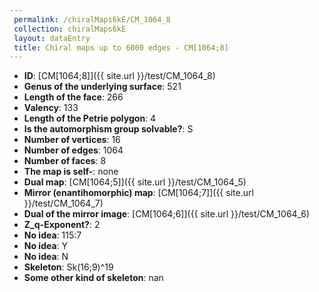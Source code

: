 ```yaml
--- 
 permalink: /chiralMaps6kE/CM_1064_8 
 collection: chiralMaps6kE
 layout: dataEntry
 title: Chiral maps up to 6000 edges - CM[1064;8]
---
```


- **ID**: [CM[1064;8]]({{ site.url }}/test/CM_1064_8)
- **Genus of the underlying surface**: 521
- **Length of the face**: 266
- **Valency**: 133
- **Length of the Petrie polygon**: 4
- **Is the automorphism group solvable?**: S
- **Number of vertices**: 16
- **Number of edges**: 1064
- **Number of faces**: 8
- **The map is self-**: none
- **Dual map**: [CM[1064;5]]({{ site.url }}/test/CM_1064_5)
- **Mirror (enantihomorphic) map**: [CM[1064;7]]({{ site.url }}/test/CM_1064_7)
- **Dual of the mirror image**: [CM[1064;6]]({{ site.url }}/test/CM_1064_6)
- **Z_q-Exponent?**: 2
- **No idea**:  115:7
- **No idea**: Y
- **No idea**: N
- **Skeleton**: Sk(16;9)^19
- **Some other kind of skeleton**: nan
